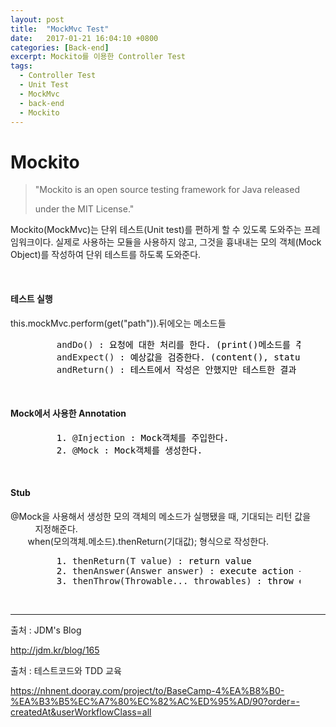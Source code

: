 ```yaml
---
layout: post
title:  "MockMvc Test"
date:   2017-01-21 16:04:10 +0800
categories: [Back-end]
excerpt: Mockito를 이용한 Controller Test
tags:
  - Controller Test
  - Unit Test
  - MockMvc
  - back-end
  - Mockito
---
```


<h1> Mockito </h1>
<blockquote>
	<p>"Mockito is an open source testing framework for Java released</p>
	<p>   under the MIT License."</p>
</blockquote>

Mockito(MockMvc)는 단위 테스트(Unit test)를 편하게 할 수 있도록 도와주는 프레임워크이다. 실제로 사용하는 모듈을 사용하지 않고, 그것을 흉내내는 모의 객체(Mock Object)를 작성하여 단위 테스트를 하도록 도와준다.

<br/>
<h4> 테스트 실행 </h4>
this.mockMvc.perform(get("path")).뒤에오는 메소드들

<figure class="highlight">
	<pre>
	<span class="na">andDo()</span><span style="color:black"> : 요청에 대한 처리를 한다. (print()메소드를 주로 사용한다)</span>
	<span class="na">andExpect()</span><span style="color:black"> : 예상값을 검증한다. (content(), status().isOk()등을 주로 쓴다)</span>
	<span class="na">andReturn()</span><span style="color:black"> : 테스트에서 작성은 안했지만 테스트한 결과 객체를 받을 때 사용</span></pre></figure>


<br/>
<h4> Mock에서 사용한 Annotation </h4>

<figure class="highlight">
	<pre>
	<span style="color:black">1. </span><span class="s">@Injection </span><span style="color:black">: Mock객체를 주입한다. </span>
	<span style="color:black">2. </span><span class="s">@Mock </span><span style="color:black">: Mock객체를 생성한다.</span></pre></figure>
	
<br/>
<h4> Stub </h4>
@Mock을 사용해서 생성한 모의 객체의 메소드가 실행됐을 때, 기대되는 리턴 값을<br/>
&nbsp;&nbsp;&nbsp;&nbsp;&nbsp;&nbsp;&nbsp;&nbsp;&nbsp;&nbsp;지정해준다.<br/>
&nbsp;&nbsp;&nbsp;&nbsp;&nbsp;&nbsp;&nbsp;when(모의객체.메소드).thenReturn(기대값); 형식으로 작성한다.

<figure class="highlight">
	<pre>
	<span style="color:black">1. </span><span class="s">thenReturn(T value) </span><span style="color:black">: return value </span>
	<span style="color:black">2. </span><span class="s">thenAnswer(Answer<?> answer) </span><span style="color:black">: execute action + return value</span>
	<span style="color:black">3. </span><span class="s">thenThrow(Throwable... throwables) </span><span style="color:black">: throw exception </span></pre></figure>
<br/>

------

출처 : JDM's Blog<br/>

<a href="http://jdm.kr/blog/165">http://jdm.kr/blog/165</a> 

출처 : 테스트코드와 TDD 교육<br/>

<a href="https://nhnent.dooray.com/project/to/BaseCamp-4%EA%B8%B0-%EA%B3%B5%EC%A7%80%EC%82%AC%ED%95%AD/90?order=-createdAt&userWorkflowClass=all">https://nhnent.dooray.com/project/to/BaseCamp-4%EA%B8%B0-%EA%B3%B5%EC%A7%80%EC%82%AC%ED%95%AD/90?order=-createdAt&userWorkflowClass=all</a>